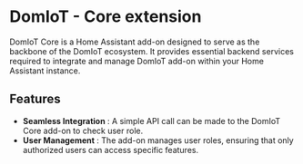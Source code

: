 # DomIoT - Core extension
DomIoT Core is a Home Assistant add-on designed to serve as the backbone of the DomIoT ecosystem. It provides essential backend services required to integrate and manage DomIoT add-on within your Home Assistant instance.

## Features
- **Seamless Integration** : A simple API call can be made to the DomIoT Core add-on to check user role.
- **User Management** : The add-on manages user roles, ensuring that only authorized users can access specific features.


